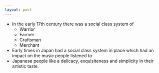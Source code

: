 ```yaml
---
layout: post
---
```



* In the early 17th century there was a social class system of
  * Warrior
  * Farmer
  * Craftsman
  * Merchant
* Early times in Japan had a social class system in place which had an impact on the music people listened to
* Japanese people like a delicacy, exquisiteness and simplicity in their artistic taste. 

